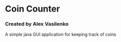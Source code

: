 # Coin Counter #
### Created by Alex Vasilenko ###


A simple java GUI application for keeping
track of coins    

